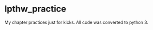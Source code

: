 lpthw_practice
==============

My chapter practices just for kicks. All code was converted to python 3.
